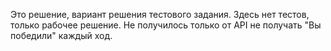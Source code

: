 Это решение, вариант решения тестового задания. 
Здесь нет тестов, только рабочее решение.
Не получилось только от API не получать "Вы победили" каждый ход.

